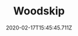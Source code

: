---
templateKey: blog-post
featuredpost: false
date: 2020-02-17T15:45:45.711Z
title: Woodskip
description: A very sensitive fish that can only live in pools deep in the forest.
note: 
sellPrice: 75
featuredimage: /img/Woodskip.png
tags:
  - Secret Woods
  - Forest
  - Farm
  - 6am - 2am
  - Spring
  - Summer
  - Fall
  - Winter
  - Any
  - Specialty Fish Bundle
---